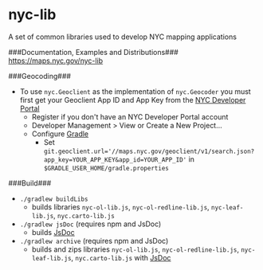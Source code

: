 # nyc-lib

A set of common libraries used to develop NYC mapping applications

###Documentation, Examples and Distributions###
https://maps.nyc.gov/nyc-lib

###Geocoding###
* To use `nyc.Geoclient` as the implementation of `nyc.Geocoder` you must first get your Geoclient App ID and App Key from the [NYC Developer Portal](https://developer.cityofnewyork.us/api/geoclient-api)
  * Register if you don't have an NYC Developer Portal account
  * Developer Management > View or Create a New Project...
  * Configure [Gradle](http://./gradlew.org/)
    * Set `git.geoclient.url='//maps.nyc.gov/geoclient/v1/search.json?app_key=YOUR_APP_KEY&app_id=YOUR_APP_ID'` in `$GRADLE_USER_HOME/gradle.properties`

###Build###
* `./gradlew buildLibs`
	* builds libraries `nyc-ol-lib.js`, `nyc-ol-redline-lib.js`, `nyc-leaf-lib.js`, `nyc.carto-lib.js`
* `./gradlew jsDoc` (requires npm and JsDoc)
	* builds [JsDoc](http://usejsdoc.org/)
* `./gradlew archive`  (requires npm and JsDoc)
	* builds and zips libraries `nyc-ol-lib.js`, `nyc-ol-redline-lib.js`, `nyc-leaf-lib.js`, `nyc.carto-lib.js` with [JsDoc](http://usejsdoc.org/)